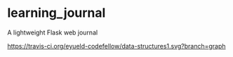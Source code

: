learning_journal
================

A lightweight Flask web journal

https://travis-ci.org/eyueld-codefellow/data-structures1.svg?branch=graph
